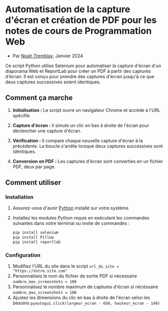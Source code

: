 # Automatisation de la capture d'écran et création de PDF pour les notes de cours de Programmation Web

- Par [Noah Tremblay](https://github.com/Mik3Hawk), Janvier 2024

Ce script Python utilise Selenium pour automatiser la capture d'écran d'un diaporama Web et ReportLab pour créer un PDF à partir des captures d'écran. Il est conçu pour prendre des captures d'écran jusqu'à ce que deux captures successives soient identiques.

## Comment ça marche

1. **Initialisation :** Le script ouvre un navigateur Chrome et accède à l'URL spécifié.

2. **Capture d'écran :** Il simule un clic en bas à droite de l'écran pour déclencher une capture d'écran.

3. **Vérification :** Il compare chaque nouvelle capture d'écran à la précédente. La boucle s'arrête lorsque deux captures successives sont identiques.

4. **Conversion en PDF :** Les captures d'écran sont converties en un fichier PDF, deux par page.

## Comment utiliser

### Installation

1. Assurez-vous d'avoir [Python](https://www.python.org/) installé sur votre système.

2. Installez les modules Python requis en exécutant les commandes suivantes dans votre terminal ou invite de commandes :

   ```bash
   pip install selenium
   pip install Pillow
   pip install reportlab

### Configuration
1. Modifiez l'URL du site dans le script `url_du_site = "https://Votre.site.com"`
2. Personnalisez le nom du fichier de sortie PDF si nécessaire `nombre_max_screenshots = 100`
3. Personnalisez le nombre maximum de captures d'écran si nécéssaire `nombre_max_screenshots = 100`
4. Ajustez les dimensions du clic en bas à droite de l'écran selon les besoins `pyautogui.click(largeur_ecran - 650, hauteur_ecran - 140)`
